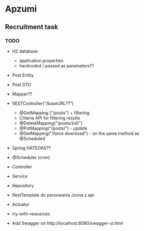 # Apzumi
## Recruitment task
### TODO
* H2 database
    * application.properties
    * hardcoded / passed as parameters??
   
* Post Entity
* Post DTO
* Mapper??

* RESTController("/baseURL??")
    * @GetMapping ("/posts") + filtering
    * Criteria API for filtering results
    * @DeleteMapping("/posts/{id}")
    * @PutMapping("/posts/") - update
    * @GetMapping("/force download") - on the same method as @Scheduled

* Spring HATEOAS?? 
* @Scheduler (cron)

* Controller
* Service
* Repository

* RestTemplate do parsowania Jsona z api

* Actuator
* try-with-resources

* Add Swagger on http://localhost:8080/swagger-ui.html 